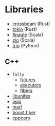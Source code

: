 # Libraries

- [crossbeam](https://github.com/crossbeam-rs/crossbeam) (Rust)
- [tokio](https://github.com/tokio-rs/tokio) (Rust)
- [finagle](https://github.com/twitter/finagle) (Scala)
- [zio](https://github.com/zio/zio) (Scala)
- [trio](https://github.com/python-trio/trio) (Python)
  
## C++

- `folly`
  - [futures](https://github.com/facebook/folly/tree/master/folly/futures)
  - [executors](https://github.com/facebook/folly/tree/master/folly/executors)
  - [fibers](https://github.com/facebook/folly/tree/master/folly/fibers)
- [libunifex](https://github.com/facebookexperimental/libunifex)
- [asio](https://github.com/chriskohlhoff/asio)
- [marl](https://github.com/google/marl)  
- [boost.fiber](https://github.com/boostorg/fiber)
- [cppcoro](https://github.com/lewissbaker/cppcoro)
